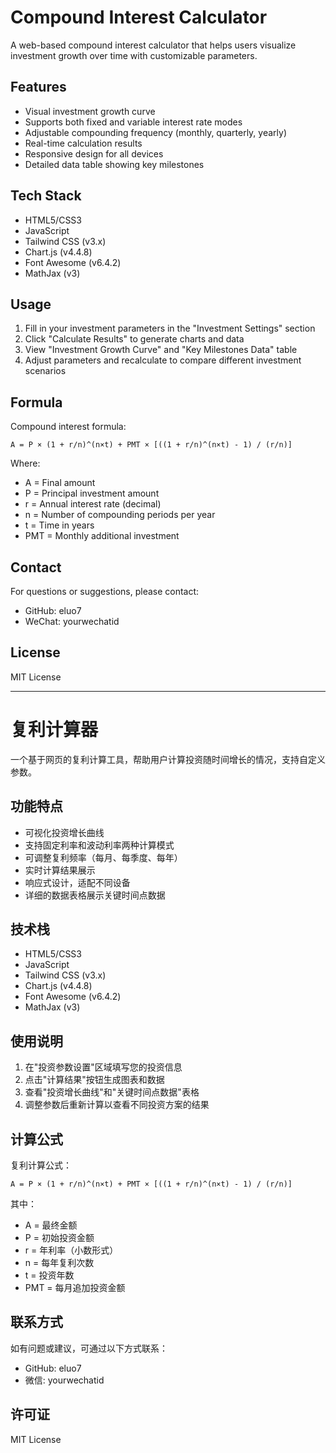 # Compound Interest Calculator

A web-based compound interest calculator that helps users visualize investment growth over time with customizable parameters.

## Features

- Visual investment growth curve
- Supports both fixed and variable interest rate modes
- Adjustable compounding frequency (monthly, quarterly, yearly)
- Real-time calculation results
- Responsive design for all devices
- Detailed data table showing key milestones

## Tech Stack

- HTML5/CSS3
- JavaScript
- Tailwind CSS (v3.x)
- Chart.js (v4.4.8)
- Font Awesome (v6.4.2)
- MathJax (v3)

## Usage

1. Fill in your investment parameters in the "Investment Settings" section
2. Click "Calculate Results" to generate charts and data
3. View "Investment Growth Curve" and "Key Milestones Data" table
4. Adjust parameters and recalculate to compare different investment scenarios

## Formula

Compound interest formula:

```
A = P × (1 + r/n)^(n×t) + PMT × [((1 + r/n)^(n×t) - 1) / (r/n)]
```

Where:
- A = Final amount
- P = Principal investment amount
- r = Annual interest rate (decimal)
- n = Number of compounding periods per year
- t = Time in years
- PMT = Monthly additional investment

## Contact

For questions or suggestions, please contact:

- GitHub: eluo7
- WeChat: yourwechatid

## License

MIT License

---

# 复利计算器

一个基于网页的复利计算工具，帮助用户计算投资随时间增长的情况，支持自定义参数。

## 功能特点

- 可视化投资增长曲线
- 支持固定利率和波动利率两种计算模式
- 可调整复利频率（每月、每季度、每年）
- 实时计算结果展示
- 响应式设计，适配不同设备
- 详细的数据表格展示关键时间点数据

## 技术栈

- HTML5/CSS3
- JavaScript
- Tailwind CSS (v3.x)
- Chart.js (v4.4.8)
- Font Awesome (v6.4.2)
- MathJax (v3)

## 使用说明

1. 在"投资参数设置"区域填写您的投资信息
2. 点击"计算结果"按钮生成图表和数据
3. 查看"投资增长曲线"和"关键时间点数据"表格
4. 调整参数后重新计算以查看不同投资方案的结果

## 计算公式

复利计算公式：

```
A = P × (1 + r/n)^(n×t) + PMT × [((1 + r/n)^(n×t) - 1) / (r/n)]
```

其中：
- A = 最终金额
- P = 初始投资金额
- r = 年利率（小数形式）
- n = 每年复利次数
- t = 投资年数
- PMT = 每月追加投资金额

## 联系方式

如有问题或建议，可通过以下方式联系：

- GitHub: eluo7
- 微信: yourwechatid

## 许可证

MIT License

